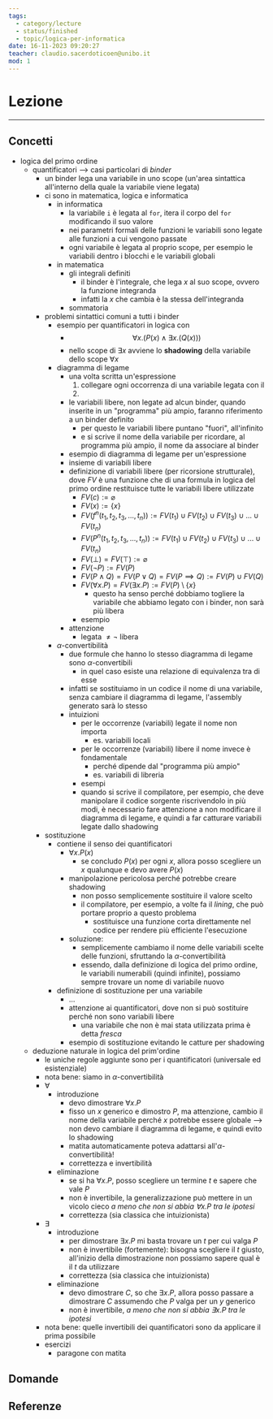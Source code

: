 ```yaml
---
tags:
  - category/lecture
  - status/finished
  - topic/logica-per-informatica
date: 16-11-2023 09:20:27
teacher: claudio.sacerdoticoen@unibo.it
mod: 1
---
```

# Lezione
---
## Concetti
- logica del primo ordine
	- quantificatori --> casi particolari di _binder_
		- un binder lega una variabile in uno scope (un'area sintattica all'interno della quale la variabile viene legata)
		- ci sono in matematica, logica e informatica
			- in informatica
				- la variabile `i` è legata al `for`, itera il corpo del `for` modificando il suo valore
				- nei parametri formali delle funzioni le variabili sono legate alle funzioni a cui vengono passate
				- ogni variabile è legata al proprio scope, per esempio le variabili dentro i blocchi e le variabili globali
			- in matematica
				- gli integrali definiti
					- il binder è l'integrale, che lega $x$ al suo scope, ovvero la funzione integranda
					- infatti la $x$ che cambia è la stessa dell'integranda
				- sommatoria
		- problemi sintattici comuni a tutti i binder
			- esempio per quantificatori in logica con
				- $$\forall x. (P(x) \land \exists x. (Q(x)))$$
				- nello scope di $\exists x$ avviene lo **shadowing** della variabile dello scope $\forall x$
			- diagramma di legame
				- una volta scritta un'espressione
					1. collegare ogni occorrenza di una variabile legata con il 
					2. 
				- le variabili libere, non legate ad alcun binder, quando inserite in un "programma" più ampio, faranno riferimento a un binder definito
					- per questo le variabili libere puntano "fuori", all'infinito
					- e si scrive il nome della variabile per ricordare, al programma più ampio, il nome da associare al binder
				- esempio di diagramma di legame per un'espressione
				- insieme di variabili libere
				- definizione di variabili libere (per ricorsione strutturale), dove $FV$ è una funzione che di una formula in logica del primo ordine restituisce tutte le variabili libere utilizzate
					- $FV(c) := \varnothing$
					- $FV(x) := \{x\}$
					- $FV(f^{n}(t_{1}, t_{2}, t_{3}, ..., t_{n})) := FV(t_{1}) \cup FV(t_{2}) \cup FV(t_{3}) \cup ... \cup FV(t_{n})$
					- $FV(P^{n}(t_{1}, t_{2}, t_{3}, ..., t_{n})) := FV(t_{1}) \cup FV(t_{2}) \cup FV(t_{3}) \cup ... \cup FV(t_{n})$
					- $FV(\bot) = FV(\top) := \varnothing$
					- $FV(\neg P) := FV(P)$
					- $FV(P \land Q) = FV(P \lor Q) = FV(P \implies Q) := FV(P) \cup FV(Q)$ 
					- $FV(\forall x. P) = FV(\exists x. P) := FV(P) \setminus \{x\}$
						- questo ha senso perché dobbiamo togliere la variabile che abbiamo legato con i binder, non sarà più libera
					- esempio
				- attenzione
					- legata $\neq \neg$ libera
			- $\alpha$-convertibilità
				- due formule che hanno lo stesso diagramma di legame sono $\alpha$-convertibili
					- in quel caso esiste una relazione di equivalenza tra di esse
				- infatti se sostituiamo in un codice il nome di una variabile, senza cambiare il diagramma di legame, l'assembly generato sarà lo stesso
				- intuizioni
					- per le occorrenze (variabili) legate il nome non importa
						- es. variabili locali
					- per le occorrenze (variabili) libere il nome invece è fondamentale
						- perché dipende dal "programma più ampio"
						- es. variabili di libreria
					- esempi
					- quando si scrive il compilatore, per esempio, che deve manipolare il codice sorgente riscrivendolo in più modi, è necessario fare attenzione a non modificare il diagramma di legame, e quindi a far catturare variabili legate dallo shadowing
		- sostituzione
			- contiene il senso dei quantificatori
				- $\forall x. P(x)$
					- se concludo $P(x)$ per ogni $x$, allora posso scegliere un $x$ qualunque e devo avere $P(x)$
				- manipolazione pericolosa perché potrebbe creare shadowing
					- non posso semplicemente sostituire il valore scelto
					- il compilatore, per esempio, a volte fa il _lining_, che può portare proprio a questo problema
						- sostituisce una funzione corta direttamente nel codice per rendere più efficiente l'esecuzione
				- soluzione:
					- semplicemente cambiamo il nome delle variabili scelte delle funzioni, sfruttando la $\alpha$-convertibilità
					- essendo, dalla definizione di logica del primo ordine, le variabili numerabili (quindi infinite), possiamo sempre trovare un nome di variabile nuovo
			- definizione di sostituzione per una variabile
				- ...
				- attenzione ai quantificatori, dove non si può sostituire perché non sono variabili libere
					- una variabile che non è mai stata utilizzata prima è detta _fresca_
				- esempio di sostituzione evitando le catture per shadowing
	- deduzione naturale in logica del prim'ordine
		- le uniche regole aggiunte sono per i quantificatori (universale ed esistenziale)
		- nota bene: siamo in $\alpha$-convertibilità
		- $\forall$
			- introduzione
				- devo dimostrare $\forall x. P$
				- fisso un $x$ generico e dimostro $P$, ma attenzione, cambio il nome della variabile perché $x$ potrebbe essere globale --> non devo cambiare il diagramma di legame, e quindi evito lo shadowing
				- matita automaticamente poteva adattarsi all'$\alpha$-convertibilità!
				- correttezza e invertibilità
			- eliminazione
				- se si ha $\forall x. P$, posso scegliere un termine $t$ e sapere che vale $P$
				- non è invertibile, la generalizzazione può mettere in un vicolo cieco _a meno che non si abbia $\forall x. P$ tra le ipotesi_
				- correttezza (sia classica che intuizionista)
		- $\exists$
			- introduzione
				- per dimostrare $\exists x. P$ mi basta trovare un $t$ per cui valga $P$
				- non è invertibile (fortemente): bisogna scegliere il $t$ giusto, all'inizio della dimostrazione non possiamo sapere qual è il $t$ da utilizzare
				- correttezza (sia classica che intuizionista)
			- eliminazione
				- devo dimostrare $C$, so che $\exists x. P$, allora posso passare a dimostrare $C$ assumendo che $P$ valga per un $y$ generico
				- non è invertibile, _a meno che non si abbia $\exists x. P$ tra le ipotesi_
		- nota bene: quelle invertibili dei quantificatori sono da applicare il prima possibile
		- esercizi
			- paragone con matita

## Domande

## Referenze
